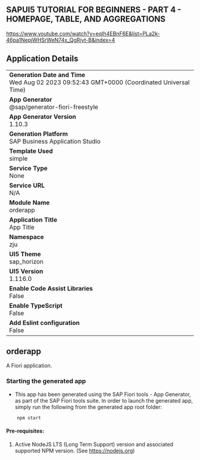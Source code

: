 ## SAPUI5 TUTORIAL FOR BEGINNERS - PART 4 - HOMEPAGE, TABLE, AND AGGREGATIONS
https://www.youtube.com/watch?v=eqIh4EBnF6E&list=PLa2k-46pa1NepjWHSrWeN74x_QgRjyt-B&index=4


## Application Details
|               |
| ------------- |
|**Generation Date and Time**<br>Wed Aug 02 2023 09:52:43 GMT+0000 (Coordinated Universal Time)|
|**App Generator**<br>@sap/generator-fiori-freestyle|
|**App Generator Version**<br>1.10.3|
|**Generation Platform**<br>SAP Business Application Studio|
|**Template Used**<br>simple|
|**Service Type**<br>None|
|**Service URL**<br>N/A
|**Module Name**<br>orderapp|
|**Application Title**<br>App Title|
|**Namespace**<br>zju|
|**UI5 Theme**<br>sap_horizon|
|**UI5 Version**<br>1.116.0|
|**Enable Code Assist Libraries**<br>False|
|**Enable TypeScript**<br>False|
|**Add Eslint configuration**<br>False|

## orderapp

A Fiori application.

### Starting the generated app

-   This app has been generated using the SAP Fiori tools - App Generator, as part of the SAP Fiori tools suite.  In order to launch the generated app, simply run the following from the generated app root folder:

```
    npm start
```

#### Pre-requisites:

1. Active NodeJS LTS (Long Term Support) version and associated supported NPM version.  (See https://nodejs.org)


